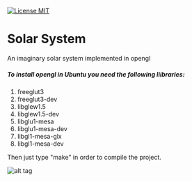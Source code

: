 [![License MIT][badge-license]](LICENSE.txt)

# Solar System
An imaginary solar system implemented in opengl

##### To install opengl in Ubuntu you need the following liibraries:
1. freeglut3
2. freeglut3-dev
3. libglew1.5
4. libglew1.5-dev
5. libglu1-mesa
6. libglu1-mesa-dev
7. libgl1-mesa-glx
8. libgl1-mesa-dev

Then just type "make" in order to compile the project.

![alt tag](https://github.com/jimouris/solar-system/blob/master/screenshots/normals_screenshot.png)

[badge-license]: https://img.shields.io/badge/license-MIT-green.svg

